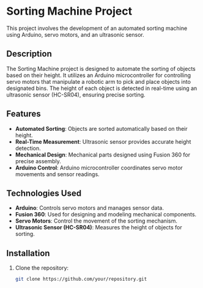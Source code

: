 # Sorting Machine Project

 This project involves the development of an automated sorting machine using Arduino, servo motors, and an ultrasonic sensor.

## Description

The Sorting Machine project is designed to automate the sorting of objects based on their height. It utilizes an Arduino microcontroller for controlling servo motors that manipulate a robotic arm to pick and place objects into designated bins. The height of each object is detected in real-time using an ultrasonic sensor (HC-SR04), ensuring precise sorting.

## Features

- **Automated Sorting**: Objects are sorted automatically based on their height.
- **Real-Time Measurement**: Ultrasonic sensor provides accurate height detection.
- **Mechanical Design**: Mechanical parts designed using Fusion 360 for precise assembly.
- **Arduino Control**: Arduino microcontroller coordinates servo motor movements and sensor readings.

## Technologies Used

- **Arduino**: Controls servo motors and manages sensor data.
- **Fusion 360**: Used for designing and modeling mechanical components.
- **Servo Motors**: Control the movement of the sorting mechanism.
- **Ultrasonic Sensor (HC-SR04)**: Measures the height of objects for sorting.

## Installation

1. Clone the repository:
   ```bash
   git clone https://github.com/your/repository.git
